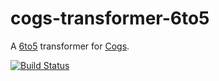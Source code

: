 # cogs-transformer-6to5

A [6to5] transformer for [Cogs].

[![Build Status]](http://travis-ci.org/caseywebdev/cogs-transformer-6to5)

[6to5]: https://github.com/6to5/6to5
[Cogs]: https://github.com/caseywebdev/cogs
[Build Status]: https://secure.travis-ci.org/caseywebdev/cogs-transformer-6to5.png
